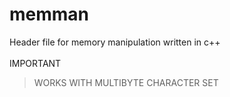 # memman
Header file for memory manipulation written in c++<br></br>
IMPORTANT
>WORKS WITH MULTIBYTE CHARACTER SET
